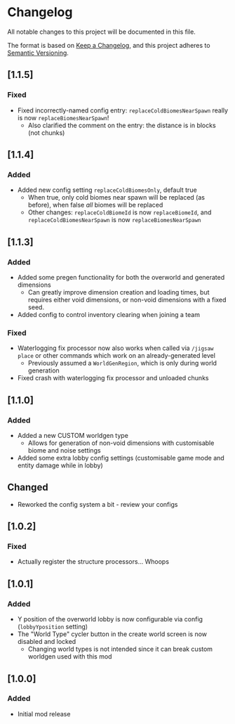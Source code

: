 # Changelog
All notable changes to this project will be documented in this file.

The format is based on [Keep a Changelog](https://keepachangelog.com/en/1.0.0/),
and this project adheres to [Semantic Versioning](https://semver.org/spec/v2.0.0.html).

## [1.1.5]

### Fixed

* Fixed incorrectly-named config entry: `replaceColdBiomesNearSpawn` really is now `replaceBiomesNearSpawn`!
  * Also clarified the comment on the entry: the distance is in blocks (not chunks)

## [1.1.4]

### Added
* Added new config setting `replaceColdBiomesOnly`, default true
  * When true, only cold biomes near spawn will be replaced (as before), when false _all_ biomes will be replaced
  * Other changes: `replaceColdBiomeId` is now `replaceBiomeId`, and `replaceColdBiomesNearSpawn` is now `replaceBiomesNearSpawn`
  
## [1.1.3]

### Added
* Added some pregen functionality for both the overworld and generated dimensions
  * Can greatly improve dimension creation and loading times, but requires either void dimensions, or non-void dimensions with a fixed seed.
* Added config to control inventory clearing when joining a team

### Fixed
* Waterlogging fix processor now also works when called via `/jigsaw place` or other commands which work on an already-generated level
  * Previously assumed a `WorldGenRegion`, which is only during world generation
* Fixed crash with waterlogging fix processor and unloaded chunks

## [1.1.0]

### Added
* Added a new CUSTOM worldgen type
  * Allows for generation of non-void dimensions with customisable biome and noise settings
* Added some extra lobby config settings (customisable game mode and entity damage while in lobby)

## Changed
* Reworked the config system a bit - review your configs

## [1.0.2]

### Fixed

* Actually register the structure processors... Whoops 

## [1.0.1]

### Added
* Y position of the overworld lobby is now configurable via config (`lobbyYposition` setting)
* The "World Type" cycler button in the create world screen is now disabled and locked
  * Changing world types is not intended since it can break custom worldgen used with this mod

## [1.0.0]

### Added
* Initial mod release
